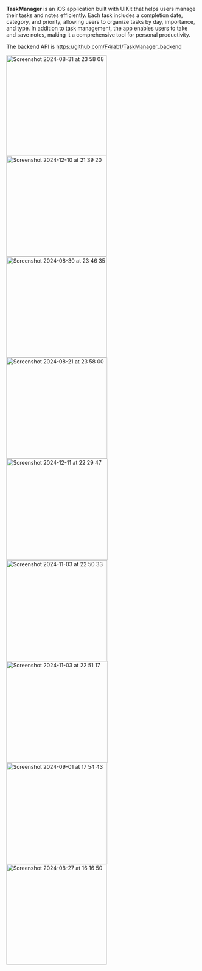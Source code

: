 **TaskManager** is an iOS application built with UIKit that helps users manage their tasks and notes efficiently. Each task includes a completion date, category, and priority, allowing users to organize tasks by day, importance, and type. In addition to task management, the app enables users to take and save notes, making it a comprehensive tool for personal productivity.

The backend API is https://github.com/F4rab1/TaskManager_backend

<img width="264" alt="Screenshot 2024-08-31 at 23 58 08" src="https://github.com/user-attachments/assets/95f360f3-2746-49de-a350-80ff7d585783">
<img width="264" alt="Screenshot 2024-12-10 at 21 39 20" src="https://github.com/user-attachments/assets/b715625d-1a76-46a8-afdb-c1156c16d6a8">
<img width="264" alt="Screenshot 2024-08-30 at 23 46 35" src="https://github.com/user-attachments/assets/ac32a35b-417e-4929-9532-971ab0abec46">
<img width="265" alt="Screenshot 2024-08-21 at 23 58 00" src="https://github.com/user-attachments/assets/64553354-f3e7-4e14-ba22-fca37f1d3e70">
<img width="266" alt="Screenshot 2024-12-11 at 22 29 47" src="https://github.com/user-attachments/assets/75ce7b68-dd85-43ee-8cd2-56c4f4a78344" />
<img width="265" alt="Screenshot 2024-11-03 at 22 50 33" src="https://github.com/user-attachments/assets/462f2442-7488-4287-8d67-72108394432b">
<img width="266" alt="Screenshot 2024-11-03 at 22 51 17" src="https://github.com/user-attachments/assets/b5a7690a-f088-4ade-8bc3-99383f93d1c5">
<img width="265" alt="Screenshot 2024-09-01 at 17 54 43" src="https://github.com/user-attachments/assets/078c945d-654c-4913-91ba-f5152590e0d2">
<img width="264" alt="Screenshot 2024-08-27 at 16 16 50" src="https://github.com/user-attachments/assets/1ea5b6ed-9d9d-450a-9d43-2ad1636f6bab">
